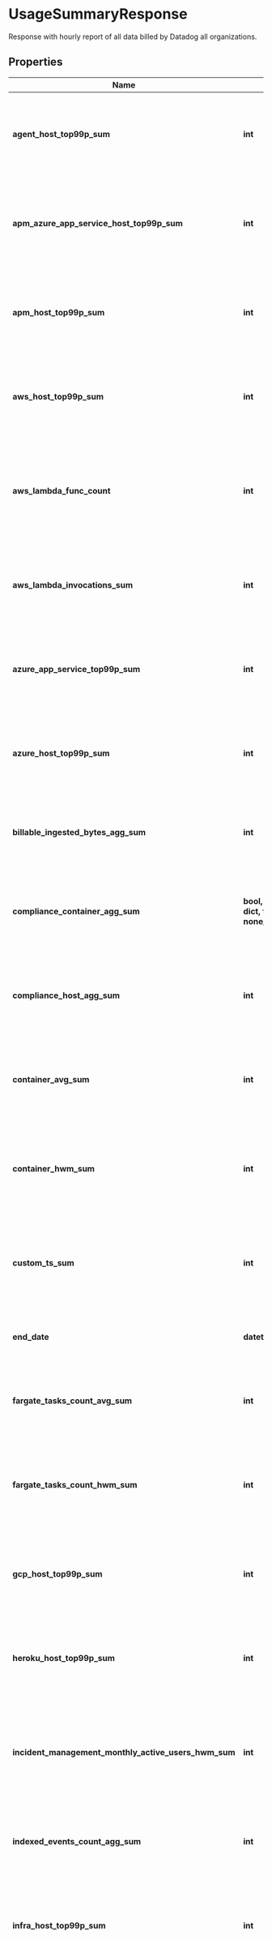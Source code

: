 # UsageSummaryResponse

Response with hourly report of all data billed by Datadog all organizations.

## Properties
Name | Type | Description | Notes
------------ | ------------- | ------------- | -------------
**agent_host_top99p_sum** | **int** | Shows the 99th percentile of all agent hosts over all hours in the current months for all organizations. | [optional] 
**apm_azure_app_service_host_top99p_sum** | **int** | Shows the 99th percentile of all Azure app services using APM over all hours in the current months all organizations. | [optional] 
**apm_host_top99p_sum** | **int** | Shows the 99th percentile of all distinct APM hosts over all hours in the current months for all organizations. | [optional] 
**aws_host_top99p_sum** | **int** | Shows the 99th percentile of all AWS hosts over all hours in the current months for all organizations. | [optional] 
**aws_lambda_func_count** | **int** | Shows the average of the number of functions that executed 1 or more times each hour in the current months for all organizations. | [optional] 
**aws_lambda_invocations_sum** | **int** | Shows the sum of all AWS Lambda invocations over all hours in the current months for all organizations. | [optional] 
**azure_app_service_top99p_sum** | **int** | Shows the 99th percentile of all Azure app services over all hours in the current months for all organizations. | [optional] 
**azure_host_top99p_sum** | **int** | Shows the 99th percentile of all Azure hosts over all hours in the current months for all organizations. | [optional] 
**billable_ingested_bytes_agg_sum** | **int** | Shows the sum of all log bytes ingested over all hours in the current months for all organizations. | [optional] 
**compliance_container_agg_sum** | **bool, date, datetime, dict, float, int, list, str, none_type** | Shows the sum of all compliance containers over all hours in the current months for all organizations. | [optional] 
**compliance_host_agg_sum** | **int** | Shows the sum of all compliance hosts over all hours in the current months for all organizations. | [optional] 
**container_avg_sum** | **int** | Shows the average of all distinct containers over all hours in the current months for all organizations. | [optional] 
**container_hwm_sum** | **int** | Shows the sum of the high-water marks of all distinct containers over all hours in the current months for all organizations. | [optional] 
**custom_ts_sum** | **int** | Shows the average number of distinct custom metrics over all hours in the current months for all organizations. | [optional] 
**end_date** | **datetime** | Shows the last date of usage in the current months for all organizations. | [optional] 
**fargate_tasks_count_avg_sum** | **int** | Shows the average of all Fargate tasks over all hours in the current months for all organizations. | [optional] 
**fargate_tasks_count_hwm_sum** | **int** | Shows the sum of the high-water marks of all Fargate tasks over all hours in the current months for all organizations. | [optional] 
**gcp_host_top99p_sum** | **int** | Shows the 99th percentile of all GCP hosts over all hours in the current months for all organizations. | [optional] 
**heroku_host_top99p_sum** | **int** | Shows the 99th percentile of all Heroku dynos over all hours in the current months for all organizations. | [optional] 
**incident_management_monthly_active_users_hwm_sum** | **int** | Shows sum of the the high-water marks of incident management monthly active users in the current months for all organizations. | [optional] 
**indexed_events_count_agg_sum** | **int** | Shows the sum of all log events indexed over all hours in the current months for all organizations. | [optional] 
**infra_host_top99p_sum** | **int** | Shows the 99th percentile of all distinct infrastructure hosts over all hours in the current months for all organizations. | [optional] 
**ingested_events_bytes_agg_sum** | **int** | Shows the sum of all log bytes ingested over all hours in the current months for all organizations. | [optional] 
**iot_device_agg_sum** | **int** | Shows the sum of all IoT devices over all hours in the current months for all organizations. | [optional] 
**iot_device_top99p_sum** | **int** | Shows the 99th percentile of all IoT devices over all hours in the current months of all organizations. | [optional] 
**last_updated** | **datetime** | Shows the the most recent hour in the current months for all organizations for which all usages were calculated. | [optional] 
**live_indexed_events_agg_sum** | **int** | Shows the sum of all live logs indexed over all hours in the current months for all organizations (data available as of December 1, 2020). | [optional] 
**live_ingested_bytes_agg_sum** | **int** | Shows the sum of all live logs bytes ingested over all hours in the current months for all organizations (data available as of December 1, 2020). | [optional] 
**logs_by_retention** | [**LogsByRetention**](LogsByRetention.md) |  | [optional] 
**mobile_rum_session_count_agg_sum** | **int** | Shows the sum of all mobile RUM Sessions over all hours in the current months for all organizations. | [optional] 
**mobile_rum_session_count_android_agg_sum** | **int** | Shows the sum of all mobile RUM Sessions on Android over all hours in the current months for all organizations. | [optional] 
**mobile_rum_session_count_ios_agg_sum** | **int** | Shows the sum of all mobile RUM Sessions on iOS over all hours in the current months for all organizations. | [optional] 
**netflow_indexed_events_count_agg_sum** | **int** | Shows the sum of all Network flows indexed over all hours in the current months for all organizations. | [optional] 
**npm_host_top99p_sum** | **int** | Shows the 99th percentile of all distinct Networks hosts over all hours in the current months for all organizations. | [optional] 
**opentelemetry_host_top99p_sum** | **int** | Shows the 99th percentile of all hosts reported by the Datadog exporter for the OpenTelemetry Collector over all hours in the current months for all organizations. | [optional] 
**profiling_container_agent_count_avg** | **int** | Shows the average number of profiled containers over all hours in the current months for all organizations. | [optional] 
**profiling_host_count_top99p_sum** | **int** | Shows the 99th percentile of all profiled hosts over all hours in the current months for all organizations. | [optional] 
**rehydrated_indexed_events_agg_sum** | **int** | Shows the sum of all rehydrated logs indexed over all hours in the current months for all organizations (data available as of December 1, 2020). | [optional] 
**rehydrated_ingested_bytes_agg_sum** | **int** | Shows the sum of all rehydrated logs bytes ingested over all hours in the current months for all organizations (data available as of December 1, 2020). | [optional] 
**rum_session_count_agg_sum** | **int** | Shows the sum of all browser RUM Sessions over all hours in the current months for all organizations. | [optional] 
**rum_total_session_count_agg_sum** | **int** | Shows the sum of RUM Sessions (browser and mobile) over all hours in the current months for all organizations. | [optional] 
**start_date** | **datetime** | Shows the first date of usage in the current months for all organizations. | [optional] 
**synthetics_browser_check_calls_count_agg_sum** | **int** | Shows the sum of all Synthetic browser tests over all hours in the current months for all organizations. | [optional] 
**synthetics_check_calls_count_agg_sum** | **int** | Shows the sum of all Synthetic API tests over all hours in the current months for all organizations. | [optional] 
**trace_search_indexed_events_count_agg_sum** | **int** | Shows the sum of all Indexed Spans indexed over all hours in the current months for all organizations. | [optional] 
**twol_ingested_events_bytes_agg_sum** | **int** | Shows the sum of all tracing without limits bytes ingested over all hours in the current months for all organizations. | [optional] 
**usage** | [**[UsageSummaryDate]**](UsageSummaryDate.md) | An array of objects regarding hourly usage. | [optional] 
**vsphere_host_top99p_sum** | **int** | Shows the 99th percentile of all vSphere hosts over all hours in the current months for all organizations. | [optional] 

[[Back to Model list]](README.md#documentation-for-models) [[Back to API list]](README.md#documentation-for-api-endpoints) [[Back to README]](README.md)


